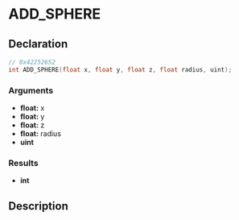 # ADD_SPHERE

## Declaration
```cpp
// 0x42252652
int ADD_SPHERE(float x, float y, float z, float radius, uint);
```

### Arguments
- **float:** x
- **float:** y
- **float:** z
- **float:** radius
- **uint**

### Results
- **int**

## Description
